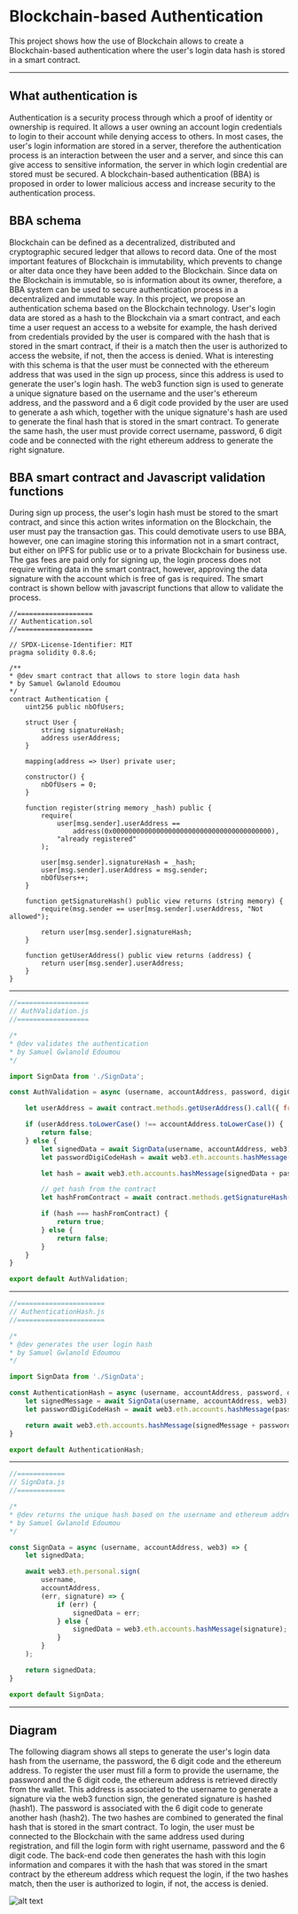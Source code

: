 # Blockchain-based Authentication

This project shows how the use of Blockchain allows to create a Blockchain-based authentication where the user's login data hash is stored in a smart contract.

---

## What authentication is

Authentication is a security process through which a proof of identity or ownership is required. It allows a user owning an account login credentials to login to their account while denying access to others. In most cases, the user's login information are stored in a server, therefore the authentication process is an interaction between the user and a server, and since this can give access to sensitive information, the server in which login credential are stored must be secured. A blockchain-based authentication (BBA) is proposed in order to lower malicious access and increase security to the authentication process.

## BBA schema

Blockchain can be defined as a decentralized, distributed and cryptographic secured ledger that allows to record data. One of the most important features of Blockchain is immutability, which prevents to change or alter data once they have been added to the Blockchain. Since data on the Blockchain is immutable, so is information about its owner, therefore, a BBA system can be used to secure authentication process in a decentralized and immutable way. In this project, we propose an authentication schema based on the Blockchain technology. User's login data are stored as a hash to the Blockchain via a smart contract, and each time a user request an access to a website for example, the hash derived from credentials provided by the user is compared with the hash that is stored in the smart contract, if their is a match then the user is authorized to access the website, if not, then the access is denied. What is interesting with this schema is that the user must be connected with the ethereum address that was used in the sign up process, since this address is used to generate the user's login hash. The web3 function sign is used to generate a unique signature based on the username and the user's ethereum address, and the password and a 6 digit code provided by the user are used to generate a ash which, together with the unique signature's hash are used to generate the final hash that is stored in the smart contract. To generate the same hash, the user must provide correct username, password, 6 digit code and be connected with the right ethereum address to generate the right signature.

## BBA smart contract and Javascript validation functions

During sign up process, the user's login hash must be stored to the smart contract, and since this action writes information on the Blockchain, the user must pay the transaction gas. This could demotivate users to use BBA, however, one can imagine storing this information not in a smart contract, but either on IPFS for public use or to a private Blockchain for business use. The gas fees are paid only for signing up, the login process does not require writing data in the smart contract, however, approving the data signature with the account which is free of gas is required. The smart contract is shown bellow with javascript functions that allow to validate the process.

```Solidity
//===================
// Authentication.sol
//===================

// SPDX-License-Identifier: MIT
pragma solidity 0.8.6;

/**
* @dev smart contract that allows to store login data hash
* by Samuel Gwlanold Edoumou
*/
contract Authentication {
    uint256 public nbOfUsers;

    struct User {
        string signatureHash;
        address userAddress;
    }

    mapping(address => User) private user;

    constructor() {
        nbOfUsers = 0;
    }

    function register(string memory _hash) public {
        require(
            user[msg.sender].userAddress ==
                address(0x0000000000000000000000000000000000000000),
            "already registered"
        );

        user[msg.sender].signatureHash = _hash;
        user[msg.sender].userAddress = msg.sender;
        nbOfUsers++;
    }

    function getSignatureHash() public view returns (string memory) {
        require(msg.sender == user[msg.sender].userAddress, "Not allowed");

        return user[msg.sender].signatureHash;
    }

    function getUserAddress() public view returns (address) {
        return user[msg.sender].userAddress;
    }
}
```

---

```Javascript
//==================
// AuthValidation.js
//==================

/*
* @dev validates the authentication
* by Samuel Gwlanold Edoumou
*/

import SignData from './SignData';

const AuthValidation = async (username, accountAddress, password, digiCode, web3, contract) => {

    let userAddress = await contract.methods.getUserAddress().call({ from: accountAddress });

    if (userAddress.toLowerCase() !== accountAddress.toLowerCase()) {
        return false;
    } else {
        let signedData = await SignData(username, accountAddress, web3);
        let passwordDigiCodeHash = await web3.eth.accounts.hashMessage(password + digiCode);

        let hash = await web3.eth.accounts.hashMessage(signedData + passwordDigiCodeHash);

        // get hash from the contract
        let hashFromContract = await contract.methods.getSignatureHash().call({ from: accountAddress });

        if (hash === hashFromContract) {
            return true;
        } else {
            return false;
        }
    }
}

export default AuthValidation;
```

---

```Javascript
//======================
// AuthenticationHash.js
//======================

/*
* @dev generates the user login hash
* by Samuel Gwlanold Edoumou
*/

import SignData from './SignData';

const AuthenticationHash = async (username, accountAddress, password, digiCode, web3) => {
    let signedMessage = await SignData(username, accountAddress, web3);
    let passwordDigiCodeHash = await web3.eth.accounts.hashMessage(password + digiCode);

    return await web3.eth.accounts.hashMessage(signedMessage + passwordDigiCodeHash);
}

export default AuthenticationHash;
```

---

```Javascript
//============
// SignData.js
//============

/*
* @dev returns the unique hash based on the username and ethereum address
* by Samuel Gwlanold Edoumou
*/

const SignData = async (username, accountAddress, web3) => {
    let signedData;

    await web3.eth.personal.sign(
        username,
        accountAddress,
        (err, signature) => {
            if (err) {
                signedData = err;
            } else {
                signedData = web3.eth.accounts.hashMessage(signature);
            }
        }
    );

    return signedData;
}

export default SignData;
```

---

## Diagram

The following diagram shows all steps to generate the user's login data hash from the username, the password, the 6 digit code and the ethereum address. To register the user must fill a form to provide the username, the password and the 6 digit code, the ethereum address is retrieved directly from the wallet. This address is associated to the username to generate a signature via the web3 function sign, the generated signature is hashed (hash1). The password is associated with the 6 digit code to generate another hash (hash2). The two hashes are combined to generated the final hash that is stored in the smart contract. To login, the user must be connected to the Blockchain with the same address used during registration, and fill the login form with right username, password and the 6 digit code. The back-end code then generates the hash with this login information and compares it with the hash that was stored in the smart contract by the ethereum address which request the login, if the two hashes match, then the user is authorized to login, if not, the access is denied.

![alt text](https://github.com/Edoumou/blockchain-based-authentication/blob/main/client/src/img/pdf/diagram.png "BBA diagram")
